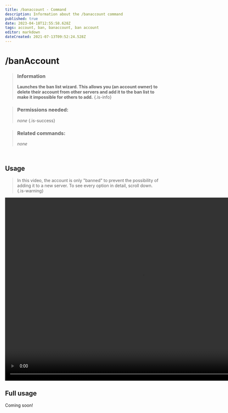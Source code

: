 ```yaml
---
title: /banaccount - Command
description: Information about the /banaccount command
published: true
date: 2023-04-18T12:55:58.628Z
tags: account, ban, banaccount, ban account
editor: markdown
dateCreated: 2021-07-13T09:52:24.528Z
---
```


# /banAccount

> ### Information
> **Launches the ban list wizard. This allows you (an account owner) to delete their account from other servers and add it to the ban list to make it impossible for others to add.**
>{.is-info}

> ### Permissions needed:
> *none*
>{.is-success}

> ### Related commands:
> *none*

<br>

## Usage
>In this video, the account is only "banned" to prevent the possibility of adding it to a new server. To see every option in detail, scroll down.
>{.is-warning}

<video width="900" height="600" autoplay muted loop>
 <source src="/ban_account_(720p).mp4" type="video/mp4">
</video>

<br>

## Full usage

Coming soon!

